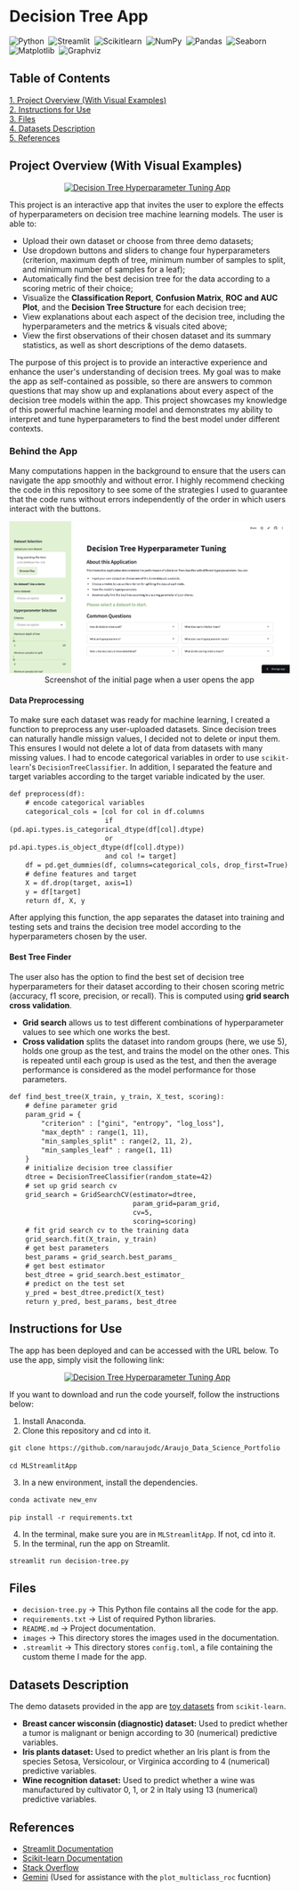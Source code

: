 # Decision Tree App
![Python](https://img.shields.io/badge/-Python-ffe873?style=flat&logo=python)&nbsp;
![Streamlit](https://img.shields.io/badge/Streamlit-ececec?style=flat&logo=streamlit)&nbsp;
![Scikitlearn](https://img.shields.io/badge/scikit_learn-101e27?logo=scikitlearn)&nbsp;
![NumPy](https://img.shields.io/badge/numpy%20-%23013243.svg?&style=flat&logo=numpy&logoColor=white)&nbsp;
![Pandas](https://img.shields.io/badge/pandas%20-%23150458.svg?&style=flat&logo=pandas&logoColor=white)&nbsp;
![Seaborn](https://img.shields.io/badge/Seaborn-79b6bc)&nbsp;
![Matplotlib](https://img.shields.io/badge/Matplotlib-1e3f5a)&nbsp;
![Graphviz](https://img.shields.io/badge/graphviz-5d81a3)&nbsp;

## Table of Contents
[1. Project Overview (With Visual Examples)](#project-overview-with-visual-examples)\
[2. Instructions for Use](#instructions-for-use)\
[3. Files](#files)\
[4. Datasets Description](#datasets-description)\
[5. References](#references)

## Project Overview (With Visual Examples)

<p align="center">
<a href="https://decision-tree-tuning.streamlit.app"><img alt="Decision Tree Hyperparameter Tuning App" src="https://img.shields.io/badge/Decision_Tree_Hyperparameter_Tuning_App-ddf2d1?style=for-the-badge"/></a> &nbsp;
</p>

This project is an interactive app that invites the user to explore the effects of hyperparameters on decision tree machine learning models. The user is able to:
- Upload their own dataset or choose from three demo datasets;
- Use dropdown buttons and sliders to change four hyperparameters (criterion, maximum depth of tree, minimum number of samples to split, and minimum number of samples for a leaf);
- Automatically find the best decision tree for the data according to a scoring metric of their choice;
- Visualize the **Classification Report**, **Confusion Matrix**, **ROC and AUC Plot**, and the **Decision Tree Structure** for each decision tree;
- View explanations about each aspect of the decision tree, including the hyperparameters and the metrics & visuals cited above;
- View the first observations of their chosen dataset and its summary statistics, as well as short descriptions of the demo datasets.

The purpose of this project is to provide an interactive experience and enhance the user's understanding of decision trees.
My goal was to make the app as self-contained as possible, so there are answers to common questions that may show up and explanations about every aspect of the decision tree models within the app.
This project showcases my knowledge of this powerful machine learning model and demonstrates my ability to interpret and tune hyperparameters to find the best model under different contexts.

### Behind the App
Many computations happen in the background to ensure that the users can navigate the app smoothly and without error.
I highly recommend checking the code in this repository to see some of the strategies I used to guarantee that the code runs without errors independently of the order in which users interact with the buttons.
<p align="center">
<img src="https://github.com/naraujodc/Araujo_Data_Science_Portfolio/blob/main/MLStreamlitApp/images/decision-tree-app-initial-page.png">
Screenshot of the initial page when a user opens the app
</p>

#### Data Preprocessing
To make sure each dataset was ready for machine learning, I created a function to preprocess any user-uploaded datasets.
Since decision trees can naturally handle missign values, I decided not to delete or input them. This ensures I would not delete a lot of data from datasets with many missing values.
I had to encode categorical variables in order to use `scikit-learn`'s `DecisionTreeClassifier`. In addition, I separated the feature and target variables according to the target variable indicated by the user.
```
def preprocess(df):
    # encode categorical variables
    categorical_cols = [col for col in df.columns
                        if (pd.api.types.is_categorical_dtype(df[col].dtype)
                        or pd.api.types.is_object_dtype(df[col].dtype))
                        and col != target]
    df = pd.get_dummies(df, columns=categorical_cols, drop_first=True)
    # define features and target
    X = df.drop(target, axis=1)
    y = df[target]
    return df, X, y
```
After applying this function, the app separates the dataset into training and testing sets and trains the decision tree model according to the hyperparameters chosen by the user.

#### Best Tree Finder
The user also has the option to find the best set of decision tree hyperparameters for their dataset according to their chosen scoring metric (accuracy, f1 score, precision, or recall).
This is computed using **grid search cross validation**.
- **Grid search** allows us to test different combinations of hyperparameter values to see which one works the best.
- **Cross validation** splits the dataset into random groups (here, we use 5), holds one group as the test, and trains the model on the other ones.
This is repeated until each group is used as the test, and then the average performance is considered as the model performance for those parameters.
```
def find_best_tree(X_train, y_train, X_test, scoring):
    # define parameter grid
    param_grid = {
        "criterion" : ["gini", "entropy", "log_loss"],
        "max_depth" : range(1, 11),
        "min_samples_split" : range(2, 11, 2),
        "min_samples_leaf" : range(1, 11)
    }
    # initialize decision tree classifier
    dtree = DecisionTreeClassifier(random_state=42)
    # set up grid search cv
    grid_search = GridSearchCV(estimator=dtree,
                               param_grid=param_grid,
                               cv=5,
                               scoring=scoring)
    # fit grid search cv to the training data
    grid_search.fit(X_train, y_train)
    # get best parameters
    best_params = grid_search.best_params_
    # get best estimator
    best_dtree = grid_search.best_estimator_
    # predict on the test set
    y_pred = best_dtree.predict(X_test)
    return y_pred, best_params, best_dtree
```

## Instructions for Use
The app has been deployed and can be accessed with the URL below. To use the app, simply visit the following link:
<p align="center">
<a href="https://decision-tree-tuning.streamlit.app"><img alt="Decision Tree Hyperparameter Tuning App" src="https://img.shields.io/badge/Decision_Tree_Hyperparameter_Tuning_App-ddf2d1?style=for-the-badge"/></a> &nbsp;
</p>

If you want to download and run the code yourself, follow the instructions below:
1. Install Anaconda.
2. Clone this repository and cd into it.
```
git clone https://github.com/naraujodc/Araujo_Data_Science_Portfolio

cd MLStreamlitApp
```
3. In a new environment, install the dependencies.
```
conda activate new_env

pip install -r requirements.txt
```
4. In the terminal, make sure you are in `MLStreamlitApp`. If not, cd into it.
5. In the terminal, run the app on Streamlit.
```
streamlit run decision-tree.py
```

## Files
- `decision-tree.py` &rarr; This Python file contains all the code for the app.
- `requirements.txt` &rarr; List of required Python libraries.
- `README.md` &rarr; Project documentation.
- `images` &rarr; This directory stores the images used in the documentation.
- `.streamlit` &rarr; This directory stores `config.toml`, a file containing the custom theme I made for the app.

## Datasets Description
The demo datasets provided in the app are [toy datasets](https://scikit-learn.org/stable/datasets/toy_dataset.html) from `scikit-learn`.
- **Breast cancer wisconsin (diagnostic) dataset:** Used to predict whether a tumor is malignant or benign according to 30 (numerical) predictive variables.
- **Iris plants dataset:** Used to predict whether an Iris plant is from the species Setosa, Versicolour, or Virginica according to 4 (numerical) predictive variables.
-  **Wine recognition dataset:** Used to predict whether a wine was manufactured by cultivator 0, 1, or 2 in Italy using 13 (numerical) predictive variables.

## References
- [Streamlit Documentation](https://docs.streamlit.io/)
- [Scikit-learn Documentation](https://scikit-learn.org/stable/)
- [Stack Overflow](https://stackoverflow.com/questions)
- [Gemini](https://gemini.google.com/app) (Used for assistance with the `plot_multiclass_roc` fucntion)
